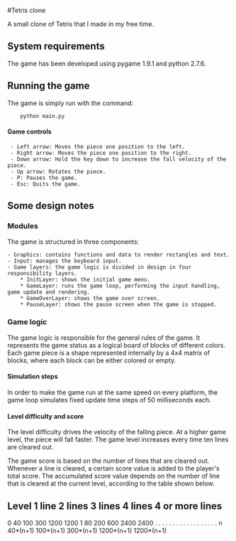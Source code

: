 #Tetris clone

A small clone of Tetris that I made in my free time.

## System requirements

The game has been developed using pygame 1.9.1 and python 2.7.6.

## Running the game

The game is simply run with the command:

```
    python main.py
```

#### Game controls

     - Left arrow: Moves the piece one position to the left.
     - Right arrow: Moves the piece one position to the right. 
     - Down arrow: Hold the key down to increase the fall velocity of the piece.
     - Up arrow: Rotates the piece.
     - P: Pauses the game.
     - Esc: Quits the game.

## Some design notes

### Modules 

The game is structured in three components:
    
    - Graphics: contains functions and data to render rectangles and text.
    - Input: manages the keyboard input.
    - Game layers: the game logic is divided in design in four responsibility layers.
        * InitLayer: shows the initial game menu.  
        * GameLayer: runs the game loop, performing the input handling, game update and rendering.
        * GameOverLayer: shows the game over screen.
        * PauseLayer: shows the pause screen when the game is stopped.
    
### Game logic

The game logic is responsible for the general rules of the game. It represents the game status 
as a logical board of blocks of different colors. Each game piece is a shape represented internally by a 4x4 matrix of blocks, where each block can be either colored or empty.

#### Simulation steps

In order to make the game run at the same speed on every platform, the game loop simulates fixed update time steps of 50 milliseconds each.  

#### Level difficulty and score

The level difficulty drives the velocity of the falling piece. At a higher game level, the piece will fall faster. The game level increases every time ten lines are cleared out.

The game score is based on the number of lines that are cleared out. Whenever a line is cleared, a certain score value is added to the player's total score. The accumulated score value depends on the number of line that is cleared at the current level, according to the table shown below.

Level        1 line        2 lines        3 lines        4 lines        4 or more lines
----------------------------------------------------------------------------
 0            40            100         300            1200        1200
 1            80            200         600            2400        2400
 .             .             .            .            .            .
 .             .             .            .            .            .
 .             .             .            .            .            .
 n            40*(n+1)    100*(n+1)    300*(n+1)    1200*(n+1)    1200*(n+1)

